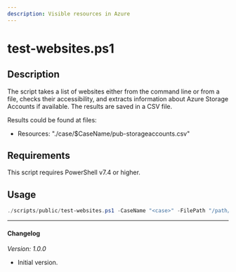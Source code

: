```yaml
---
description: Visible resources in Azure
---
```


# test-websites.ps1

## Description

The script takes a list of websites either from the command line or from
a file, checks their accessibility, and extracts information about Azure
Storage Accounts if available. The results are saved in a CSV file.

Results could be found at files:
* Resources: "./case/$CaseName/pub-storageaccounts.csv"

## Requirements

This script requires PowerShell v7.4 or higher.

## Usage

```powershell
./scripts/public/test-websites.ps1 -CaseName "<case>" -FilePath "/path/to/websites.txt"
```

---

#### Changelog

*Version: 1.0.0*

- Initial version.
